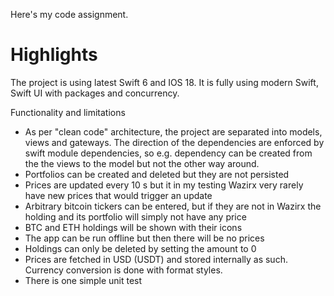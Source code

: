Here's my code assignment.

# Highlights

The project is using latest Swift 6 and IOS 18. It is fully using modern Swift, Swift UI with packages and concurrency.

Functionality and limitations

  * As per "clean code" architecture, the project are separated into models, views and gateways. The direction of the dependencies
    are enforced by swift module dependencies, so e.g. dependency can be created from the the views to the model but not the other way around.
  * Portfolios can be created and deleted but they are not persisted
  * Prices are updated every 10 s but it in my testing Wazirx very rarely have new prices that would trigger an update
  * Arbitrary bitcoin tickers can be entered, but if they are not in Wazirx the holding and its portfolio will simply not have any price
  * BTC and ETH holdings will be shown with their icons
  * The app can be run offline but then there will be no prices
  * Holdings can only be deleted by setting the amount to 0
  * Prices are fetched in USD (USDT) and stored internally as such. Currency conversion is done with format styles.
  * There is one simple unit test

  